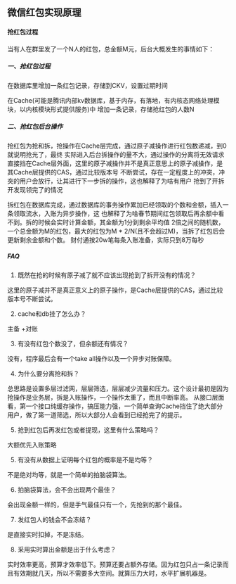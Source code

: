 ## 微信红包实现原理

#### 抢红包过程
当有人在群里发了一个N人的红包，总金额M元，后台大概发生的事情如下：

##### 一、抢红包过程
在数据库里增加一条红包记录，存储到CKV，设置过期时间

在Cache(可能是腾讯内部kv数据库，基于内存，有落地，有内核态网络处理模块，以内核模块形式提供服务)中 增加一条记录，存储抢红包的人数N

##### 二、抢红包后台操作
抢红包为抢和拆，抢操作在Cache层完成，通过原子减操作进行红包数递减，到0就说明抢光了，最终 实际进入后台拆操作的量不大，通过操作的分离将无效请求直接挡在Cache层外面，这里的原子减操作并不是真正意思上的原子减操作，是其Cache层提供的CAS，通过比较版本号 不断尝试，存在一定程度上的冲突，冲突的用户会放行，让其进行下一步拆的操作，这也解释了为啥有用户 抢到了开拆开发现领完了的情况

拆红包在数据库完成，通过数据库的事务操作累加已经领取的个数和金额，插入一条领取流水，入账为异步操作，这 也解释了为啥春节期间红包领取后再余额中看不到。拆的时候会实时计算金额，其金额为1分到剩余平均值 2倍之间的随机数，一个总金额为M的红包，最大的红包为M * 2/N(且不会超过M)，当拆了红包后会更新剩余金额和个数。 财付通按20w笔每条入账准备，实际只到8万每秒

##### FAQ

1. 既然在抢的时候有原子减了就不应该出现抢到了拆开没有的情况？

这里的原子减并不是真正意义上的原子操作，是Cache层提供的CAS，通过比较版本号不断尝试。

2. cache和db挂了怎么办？

主备 +对账

3. 有没有红包个数没了，但余额还有情况？

没有，程序最后会有一个take all操作以及一个异步对账保障。

4. 为什么要分离抢和拆？

总思路是设置多层过滤网，层层筛选，层层减少流量和压力。这个设计最初是因为抢操作是业务层，拆是入账操作，一个操作太重了，而且中断率高。 从接口层面看，第一个接口纯缓存操作，搞压能力强，一个简单查询Cache挡住了绝大部分用户，做了第一道筛选，所以大部分人会看到已经抢完了的提示。

5. 抢到红包后再发红包或者提现，这里有什么策略吗？

大额优先入账策略

5. 有没有从数据上证明每个红包的概率是不是均等？

不是绝对均等，就是一个简单的拍脑袋算法。

6. 拍脑袋算法，会不会出现两个最佳？

会出现金额一样的，但是手气最佳只有一个，先抢到的那个最佳。

7. 发红包人的钱会不会冻结？

是直接实时扣掉，不是冻结。

8. 采用实时算出金额是出于什么考虑？

实时效率更高，预算才效率低下。预算还要占额外存储。因为红包只占一条记录而且有效期就几天，所以不需要多大空间。就算压力大时，水平扩展机器是。